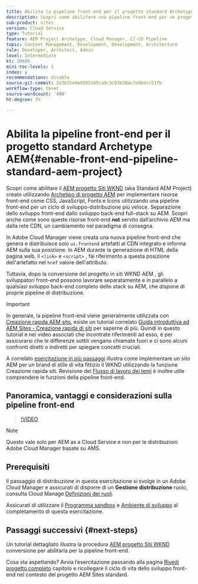 ```yaml
---
title: Abilita la pipeline front-end per il progetto standard Archetype AEM
description: Scopri come abilitare una pipeline front-end per un progetto AEM standard per una distribuzione più rapida di risorse statiche come CSS, JavaScript, Font e icone. Anche la separazione dello sviluppo front-end dallo sviluppo back-end full-stack su AEM.
sub-product: sites
version: Cloud Service
type: Tutorial
feature: AEM Project Archetype, Cloud Manager, CI-CD Pipeline
topic: Content Management, Development, Development, Architecture
role: Developer, Architect, Admin
level: Intermediate
kt: 10689
mini-toc-levels: 1
index: y
recommendations: disable
source-git-commit: 2e3615e9e9305165ca9c3c93b38ac7e9bdcc51fb
workflow-type: tm+mt
source-wordcount: '490'
ht-degree: 3%

---
```



# Abilita la pipeline front-end per il progetto standard Archetype AEM{#enable-front-end-pipeline-standard-aem-project}

Scopri come abilitare il [AEM progetto Siti WKND](https://github.com/adobe/aem-guides-wknd) (aka Standard AEM Project) creato utilizzando [Archetipo di progetto AEM](https://github.com/adobe/aem-project-archetype) per implementare risorse front-end come CSS, JavaScript, Fonts e Icons utilizzando una pipeline front-end per un ciclo di sviluppo-distribuzione più veloce. Separazione dello sviluppo front-end dallo sviluppo back-end full-stack su AEM. Scopri anche come sono queste risorse front-end __not__ servito dall’archivio AEM ma dalla rete CDN, un cambiamento nel paradigma di consegna.


In Adobe Cloud Manager viene creata una nuova pipeline front-end che genera e distribuisce solo `ui.frontend` artefatti al CDN integrato e informa AEM sulla sua posizione. In AEM durante la generazione di HTML della pagina web, il `<link>` e `<script>` , fai riferimento a questa posizione dell&#39;artefatto nel `href` valore dell&#39;attributo.

Tuttavia, dopo la conversione del progetto in siti WKND AEM , gli sviluppatori front-end possono lavorare separatamente e in parallelo a qualsiasi sviluppo back-end completo dello stack su AEM, che dispone di proprie pipeline di distribuzione.

>[!IMPORTANT]
>
>In generale, la pipeline front-end viene generalmente utilizzata con [Creazione rapida AEM sito](https://experienceleague.adobe.com/docs/experience-manager-cloud-service/content/sites/administering/site-creation/quick-site/overview.html?lang=en), esiste un tutorial correlato [Guida introduttiva ad AEM Sites - Creazione rapida di siti](https://experienceleague.adobe.com/docs/experience-manager-learn/getting-started-wknd-tutorial-develop/site-template/overview.html) per saperne di più. Quindi in questo tutorial e nei video associati che incontrate riferimenti ad esso, è per assicurarsi che le differenze sottili vengano chiamate fuori e ci sono alcuni confronti diretti o indiretti per spiegare concetti cruciali.


A correlato [esercitazione in più passaggi](https://experienceleague.adobe.com/docs/experience-manager-learn/getting-started-wknd-tutorial-develop/site-template/overview.html) illustra come implementare un sito AEM per un brand di stile di vita fittizio il WKND utilizzando la funzione Creazione rapida siti. Revisione dei [Flusso di lavoro dei temi](https://experienceleague.adobe.com/docs/experience-manager-learn/getting-started-wknd-tutorial-develop/site-template/theming.html) è inoltre utile comprendere le funzioni della pipeline front-end.

## Panoramica, vantaggi e considerazioni sulla pipeline front-end

>[!VIDEO](https://video.tv.adobe.com/v/3409343/)


>[!NOTE]
>
>Questo vale solo per AEM as a Cloud Service e non per le distribuzioni Adobe Cloud Manager basate su AMS.

## Prerequisiti

Il passaggio di distribuzione in questa esercitazione si svolge in un Adobe Cloud Manager e assicurati di disporre di un __Gestione distribuzione__ ruolo, consulta Cloud Manage [Definizioni dei ruoli](https://experienceleague.adobe.com/docs/experience-manager-cloud-manager/content/requirements/users-and-roles.html?lang=en#role-definitions).

Assicurati di utilizzare il [Programma sandbox](https://experienceleague.adobe.com/docs/experience-manager-cloud-service/content/implementing/using-cloud-manager/programs/introduction-sandbox-programs.html) e [Ambiente di sviluppo](https://experienceleague.adobe.com/docs/experience-manager-cloud-service/content/implementing/using-cloud-manager/manage-environments.html) al completamento di questa esercitazione.

## Passaggi successivi {#next-steps}

Un tutorial dettagliato illustra la procedura [AEM progetto Siti WKND](https://github.com/adobe/aem-guides-wknd) conversione per abilitarla per la pipeline front-end.

Cosa sta aspettando? Avvia l’esercitazione passando alla pagina [Rivedi progetto completo](review-uifrontend-module.md) capitolo e ricollegare il ciclo di vita dello sviluppo front-end nel contesto del progetto AEM Sites standard.

